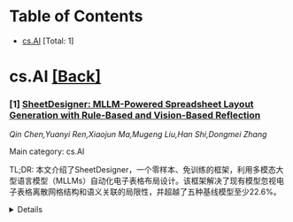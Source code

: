 <div id=toc></div>

# Table of Contents

- [cs.AI](#cs.AI) [Total: 1]


<div id='cs.AI'></div>

# cs.AI [[Back]](#toc)

### [1] [SheetDesigner: MLLM-Powered Spreadsheet Layout Generation with Rule-Based and Vision-Based Reflection](https://arxiv.org/abs/2509.07473)
*Qin Chen,Yuanyi Ren,Xiaojun Ma,Mugeng Liu,Han Shi,Dongmei Zhang*

Main category: cs.AI

TL;DR: 本文介绍了SheetDesigner，一个零样本、免训练的框架，利用多模态大型语言模型（MLLMs）自动化电子表格布局设计。该框架解决了现有模型忽视电子表格离散网格结构和语义关联的局限性，并超越了五种基线模型至少22.6%。


<details>
  <summary>Details</summary>
Motivation: 电子表格布局设计耗时且需要专业知识，急需自动化解决方案。现有自动化布局模型不适用于电子表格，因为它们忽视了电子表格固有的离散网格结构以及数据依赖和上下文链接等相互关联的语义。

Method: 首先，本文将电子表格布局生成任务形式化，并提出一个七准则评估协议和包含3,326个电子表格的数据集。然后，介绍了SheetDesigner，一个零样本、免训练的框架，利用多模态大型语言模型（MLLMs），结合规则和视觉反射进行组件放置和内容填充。

Result: SheetDesigner超越了五种基线模型至少22.6%。研究还发现，通过视觉模态，MLLMs能很好地处理重叠和平衡，但在对齐方面表现不佳，这表明混合规则和视觉反射策略是必要的。

Conclusion: 本文提出了SheetDesigner，一个基于MLLM的自动化电子表格布局设计框架，通过解决电子表格特有的挑战，其性能显著优于现有方法。混合策略（结合规则和视觉反射）对于实现最佳性能，尤其是在对齐方面，至关重要。

Abstract: Spreadsheets are critical to data-centric tasks, with rich, structured
layouts that enable efficient information transmission. Given the time and
expertise required for manual spreadsheet layout design, there is an urgent
need for automated solutions. However, existing automated layout models are
ill-suited to spreadsheets, as they often (1) treat components as axis-aligned
rectangles with continuous coordinates, overlooking the inherently discrete,
grid-based structure of spreadsheets; and (2) neglect interrelated semantics,
such as data dependencies and contextual links, unique to spreadsheets. In this
paper, we first formalize the spreadsheet layout generation task, supported by
a seven-criterion evaluation protocol and a dataset of 3,326 spreadsheets. We
then introduce SheetDesigner, a zero-shot and training-free framework using
Multimodal Large Language Models (MLLMs) that combines rule and vision
reflection for component placement and content population. SheetDesigner
outperforms five baselines by at least 22.6\%. We further find that through
vision modality, MLLMs handle overlap and balance well but struggle with
alignment, necessitates hybrid rule and visual reflection strategies. Our codes
and data is available at Github.

</details>
